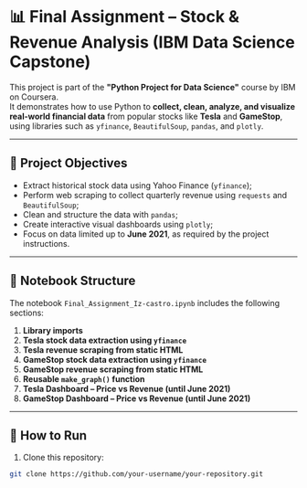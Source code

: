 # 📊 Final Assignment – Stock & Revenue Analysis (IBM Data Science Capstone)

This project is part of the **"Python Project for Data Science"** course by IBM on Coursera.  
It demonstrates how to use Python to **collect, clean, analyze, and visualize real-world financial data** from popular stocks like **Tesla** and **GameStop**, using libraries such as `yfinance`, `BeautifulSoup`, `pandas`, and `plotly`.

---

## 📌 Project Objectives

- Extract historical stock data using Yahoo Finance (`yfinance`);
- Perform web scraping to collect quarterly revenue using `requests` and `BeautifulSoup`;
- Clean and structure the data with `pandas`;
- Create interactive visual dashboards using `plotly`;
- Focus on data limited up to **June 2021**, as required by the project instructions.

---

## 📂 Notebook Structure

The notebook `Final_Assignment_Iz-castro.ipynb` includes the following sections:

1. **Library imports**
2. **Tesla stock data extraction using `yfinance`**
3. **Tesla revenue scraping from static HTML**
4. **GameStop stock data extraction using `yfinance`**
5. **GameStop revenue scraping from static HTML**
6. **Reusable `make_graph()` function**
7. **Tesla Dashboard – Price vs Revenue (until June 2021)**
8. **GameStop Dashboard – Price vs Revenue (until June 2021)**


---

## 🚀 How to Run

1. Clone this repository:
```bash
git clone https://github.com/your-username/your-repository.git
